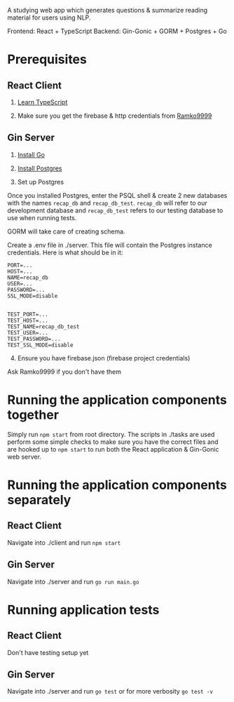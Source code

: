 A studying web app which generates questions & summarize reading material for users using NLP.

Frontend: React + TypeScript
Backend: Gin-Gonic + GORM + Postgres + Go

# Prerequisites

## React Client

1. [Learn TypeScript](https://www.typescriptlang.org/docs/)

2. Make sure you get the firebase & http credentials from [Ramko9999](https://github.com/Ramko9999)

## Gin Server

1. [Install Go](https://golang.org/doc/install)

2. [Install Postgres](https://www.postgresql.org/download/) 

3. Set up Postgres

Once you installed Postgres, enter the PSQL shell & create 2 new databases with the names ```recap_db``` and ```recap_db_test```. ```recap_db``` will refer to our development database and ```recap_db_test``` refers to our testing database to use when running tests. 

GORM will take care of creating schema.

Create a .env file in ./server. This file will contain the Postgres instance credentials. Here is what should be in it:

```
PORT=...
HOST=...
NAME=recap_db
USER=...
PASSWORD=...
SSL_MODE=disable


TEST_PORT=...
TEST_HOST=...
TEST_NAME=recap_db_test
TEST_USER=...
TEST_PASSWORD=...
TEST_SSL_MODE=disable

```

4. Ensure you have firebase.json (firebase project credentials)

Ask Ramko9999 if you don't have them


# Running the application components together

Simply run ```npm start``` from root directory. The scripts in ./tasks are used perform some simple checks to make sure you have the correct files and are hooked up to ```npm start``` to run both the React application & Gin-Gonic web server.

# Running the application components separately

## React Client

Navigate into ./client and run ```npm start```

## Gin Server

Navigate into ./server and run ```go run main.go```

# Running application tests

## React Client

Don't have testing setup yet

## Gin Server

Navigate into ./server and run ```go test``` or for more verbosity ```go test -v```

